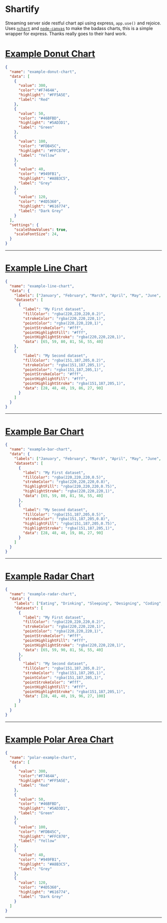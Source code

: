 # Shartify
Streaming server side restful chart api using express, `app.use()` and rejoice.  Uses [`nchart`](https://github.com/my-archives/nchart) and [`node-canvas`](https://github.com/chartjs/Chart.js) to make the badass charts, this is a simple wrapper for express.  Thanks really goes to their hard work.

# [Example Donut Chart](https://github.com/chartjs/Chart.js/blob/v1.1.1/docs/05-Pie-Doughnut-Chart.md)
```json
{
  "name": "example-donut-chart",
  "data": [
    {
      "value": 300,
      "color":"#F7464A",
      "highlight": "#FF5A5E",
      "label": "Red"
    },
    {
      "value": 50,
      "color": "#46BFBD",
      "highlight": "#5AD3D1",
      "label": "Green"
    },
    {
      "value": 100,
      "color": "#FDB45C",
      "highlight": "#FFC870",
      "label": "Yellow"
    },
    {
      "value": 40,
      "color": "#949FB1",
      "highlight": "#A8B3C5",
      "label": "Grey"
    },
    {
      "value": 120,
      "color": "#4D5360",
      "highlight": "#616774",
      "label": "Dark Grey"
    }
  ],
  "settings": {
    "scaleShowValues": true,
    "scaleFontSize": 24,
  }
}
```

----

# [Example Line Chart](https://github.com/chartjs/Chart.js/blob/v1.1.1/docs/01-Line-Chart.md)
```json
{
  "name": "example-line-chart",
  "data": {
    "labels": ["January", "February", "March", "April", "May", "June", "July"],
    "datasets": [
      {
        "label": "My First dataset",
        "fillColor": "rgba(220,220,220,0.2)",
        "strokeColor": "rgba(220,220,220,1)",
        "pointColor": "rgba(220,220,220,1)",
        "pointStrokeColor": "#fff",
        "pointHighlightFill": "#fff",
        "pointHighlightStroke": "rgba(220,220,220,1)",
        "data": [65, 59, 80, 81, 56, 55, 40]
    },
    {
        "label": "My Second dataset",
        "fillColor": "rgba(151,187,205,0.2)",
        "strokeColor": "rgba(151,187,205,1)",
        "pointColor": "rgba(151,187,205,1)",
        "pointStrokeColor": "#fff",
        "pointHighlightFill": "#fff",
        "pointHighlightStroke": "rgba(151,187,205,1)",
        "data": [28, 48, 40, 19, 86, 27, 90]
      }
    ]
  }
}
```
----


# [Example Bar Chart](https://github.com/chartjs/Chart.js/blob/v1.1.1/docs/02-Bar-Chart.md)
```json
{
  "name": "example-bar-chart",
  "data": {
    "labels": ["January", "February", "March", "April", "May", "June", "July"],
    "datasets": [
      {
        "label": "My First dataset",
        "fillColor": "rgba(220,220,220,0.5)",
        "strokeColor": "rgba(220,220,220,0.8)",
        "highlightFill": "rgba(220,220,220,0.75)",
        "highlightStroke": "rgba(220,220,220,1)",
        "data": [65, 59, 80, 81, 56, 55, 40]
      },
      {
        "label": "My Second dataset",
        "fillColor": "rgba(151,187,205,0.5)",
        "strokeColor": "rgba(151,187,205,0.8)",
        "highlightFill": "rgba(151,187,205,0.75)",
        "highlightStroke": "rgba(151,187,205,1)",
        "data": [28, 48, 40, 19, 86, 27, 90]
      }
    ]
  }
}
```
----


# [Example Radar Chart](https://github.com/chartjs/Chart.js/blob/v1.1.1/docs/03-Radar-Chart.md)
```json
{
  "name": "example-radar-chart",
  "data": {
    "labels": ["Eating", "Drinking", "Sleeping", "Designing", "Coding", "Cycling", "Running"],
    "datasets": [
      {
        "label": "My First dataset",
        "fillColor": "rgba(220,220,220,0.2)",
        "strokeColor": "rgba(220,220,220,1)",
        "pointColor": "rgba(220,220,220,1)",
        "pointStrokeColor": "#fff",
        "pointHighlightFill": "#fff",
        "pointHighlightStroke": "rgba(220,220,220,1)",
        "data": [65, 59, 90, 81, 56, 55, 40]
      },
      {
        "label": "My Second dataset",
        "fillColor": "rgba(151,187,205,0.2)",
        "strokeColor": "rgba(151,187,205,1)",
        "pointColor": "rgba(151,187,205,1)",
        "pointStrokeColor": "#fff",
        "pointHighlightFill": "#fff",
        "pointHighlightStroke": "rgba(151,187,205,1)",
        "data": [28, 48, 40, 19, 96, 27, 100]
      }
    ]
  }
}
```
----


# [Example Polar Area Chart](https://github.com/chartjs/Chart.js/blob/v1.1.1/docs/04-Polar-Area-Chart.md)
```json
{
  "name": "polar-example-chart",
  "data": [
    {
      "value": 300,
      "color":"#F7464A",
      "highlight": "#FF5A5E",
      "label": "Red"
    },
    {
      "value": 50,
      "color": "#46BFBD",
      "highlight": "#5AD3D1",
      "label": "Green"
    },
    {
      "value": 100,
      "color": "#FDB45C",
      "highlight": "#FFC870",
      "label": "Yellow"
    },
    {
      "value": 40,
      "color": "#949FB1",
      "highlight": "#A8B3C5",
      "label": "Grey"
    },
    {
      "value": 120,
      "color": "#4D5360",
      "highlight": "#616774",
      "label": "Dark Grey"
    }
  ]
}
```

----
